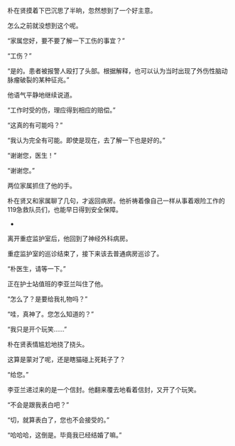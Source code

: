 朴在贤摸着下巴沉思了半晌，忽然想到了一个好主意。

怎么之前就没想到这个呢。

“家属您好，要不要了解一下工伤的事宜？”

“工伤？”

“是的。患者被报警人殴打了头部。根据解释，也可以认为当时出现了外伤性脑动脉瘤破裂的某种征兆。”

他语气平静地继续说道。

“工作时受的伤，理应得到相应的赔偿。”

“这真的有可能吗？”

“我认为完全有可能。即使是现在，去了解一下也是好的。”

“谢谢您，医生！”

“谢谢您。”

两位家属抓住了他的手。

朴在贤又和家属聊了几句，才返回病房。他祈祷着像自己一样从事着艰险工作的119急救队员们，也能早日得到安全保障。

*

离开重症监护室后，他回到了神经外科病房。

重症监护室的巡诊结束了，接下来该去普通病房巡诊了。

“朴医生，请等一下。”

正在护士站值班的李亚兰叫住了他。

“怎么了？是要给我礼物吗？”

“哇，真神了。您怎么知道的？”

“我只是开个玩笑……”

朴在贤表情尴尬地挠了挠头。

这算是蒙对了呢，还是瞎猫碰上死耗子了？

“给您。”

李亚兰递过来的是一个信封。他翻来覆去地看着信封，又开了个玩笑。

“不会是跟我表白吧？”

“切，就算表白了，您也不会接受的。”

“哈哈哈，这倒是。毕竟我已经结婚了嘛。”